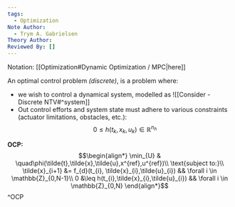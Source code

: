 ```yaml
---
tags:
  - Optimization
Note Author:
  - Trym A. Gabrielsen
Theory Author: 
Reviewed By: []
---
```


Notation: [[Optimization#Dynamic Optimization / MPC|here]]

An optimal control problem *(discrete)*, is a problem where:
- we wish to control a dynamical system, modelled as ![[Consider - Discrete NTV#^system]]
- Out control efforts and system state must adhere to various constraints (actuator limitations, obstacles, etc.):
$$0\leq h(t_{k},x_{k},u_{k})\in \mathbb{R}^{n_{h}}$$

**OCP:**
$$\begin{align*}
\min_{U} & \quad\phi(\tilde{t},\tilde{x},\tilde{u},x^{ref},u^{ref})\\
\text{subject to:}\\
\tilde{x}_{i+1} &= f_{d}(t_{i}, \tilde{x}_{i},\tilde{u}_{i}) && \forall i \in \mathbb{Z}_{0,N-1}\\
0 &\leq h(t_{i},\tilde{x}_{i},\tilde{u}_{i}) && \forall i \in \mathbb{Z}_{0,N}
\end{align*}$$
^OCP

